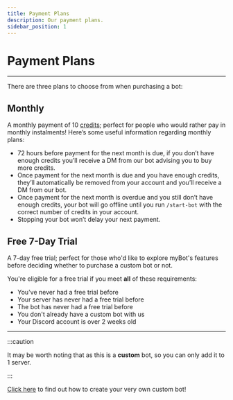 ```yaml
---
title: Payment Plans
description: Our payment plans.
sidebar_position: 1
---
```


# Payment Plans

---

There are three plans to choose from when purchasing a bot:

## Monthly

A monthly payment of 10 [credits](/docs/our-currency/credit-pricing); perfect for people who would rather pay in monthly instalments! Here’s some useful information regarding monthly plans:

- 72 hours before payment for the next month is due, if you don’t have enough credits you’ll receive a DM from our bot advising you to buy more credits.
- Once payment for the next month is due and you have enough credits, they’ll automatically be removed from your account and you’ll receive a DM from our bot.
- Once payment for the next month is overdue and you still don’t have enough credits, your bot will go offline until you run `/start-bot` with the correct number of credits in your account.
- Stopping your bot won’t delay your next payment.

## Free 7-Day Trial

A 7-day free trial; perfect for those who'd like to explore myBot's features before deciding whether to purchase a custom bot or not.

You're eligible for a free trial if you meet **all** of these requirements:

- You've never had a free trial before
- Your server has never had a free trial before
- The bot has never had a free trial before
- You don't already have a custom bot with us
- Your Discord account is over 2 weeks old

---

:::caution

It may be worth noting that as this is a **custom** bot, so you can only add it to 1 server.

:::

[Click here](/docs/custom-bots/create-a-bot) to find out how to create your very own custom bot!